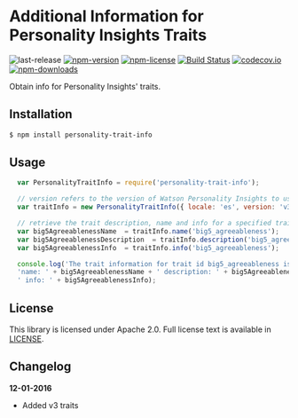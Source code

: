 # Additional Information for Personality Insights Traits
![last-release](https://img.shields.io/github/tag/personality-insights/trait-info.svg)
[![npm-version](https://img.shields.io/npm/v/personality-trait-info.svg)](https://www.npmjs.com/package/personality-trait-info)
[![npm-license](https://img.shields.io/npm/l/personality-trait-info.svg)](https://www.npmjs.com/package/personality-trait-info)
[![Build Status](https://travis-ci.org/personality-insights/trait-info.svg?branch=master)](https://travis-ci.org/personality-insights/trait-info)
[![codecov.io](https://codecov.io/github/personality-insights/trait-info/coverage.svg?branch=master)](https://codecov.io/github/personality-insights/trait-info?branch=master)
[![npm-downloads](https://img.shields.io/npm/dm/personality-trait-info.svg)](https://www.npmjs.com/package/personality-trait-info)

Obtain info for Personality Insights' traits.

## Installation

```sh
$ npm install personality-trait-info
```

## Usage

```JavaScript
  var PersonalityTraitInfo = require('personality-trait-info');

  // version refers to the version of Watson Personality Insights to use, v2 or v3
  var traitInfo = new PersonalityTraitInfo({ locale: 'es', version: 'v3' });

  // retrieve the trait description, name and info for a specified trait id (e.g., 'big5_agreeableness')
  var big5AgreeablenessName  = traitInfo.name('big5_agreeableness');
  var big5AgreeablenessDescription  = traitInfo.description('big5_agreeableness');
  var big5AgreeablenessInfo  = traitInfo.info('big5_agreeableness');

  console.log('The trait information for trait id big5_agreeableness is: \n' +
  'name: ' + big5AgreeablenessName + ' description: ' + big5AgreeablenessDescription +
  ' info: ' + big5AgreeablenessInfo);
  ```

## License

  This library is licensed under Apache 2.0. Full license text is
  available in [LICENSE](LICENSE).

## Changelog

  __12-01-2016__
   * Added v3 traits

